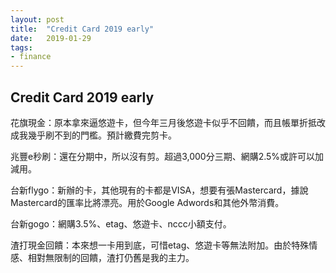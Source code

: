```yaml
---
layout: post
title:  "Credit Card 2019 early"
date:   2019-01-29
tags:
- finance
---
```

## Credit Card 2019 early

花旗現金：原本拿來逼悠遊卡，但今年三月後悠遊卡似乎不回饋，而且帳單折抵改成我幾乎刷不到的門檻。預計繳費完剪卡。

兆豐e秒刷：還在分期中，所以沒有剪。超過3,000分三期、網購2.5%或許可以加減用。

台新flygo：新辦的卡，其他現有的卡都是VISA，想要有張Mastercard，據說Mastercard的匯率比將漂亮。用於Google Adwords和其他外幣消費。

台新gogo：網購3.5%、etag、悠遊卡、nccc小額支付。

渣打現金回饋：本來想一卡用到底，可惜etag、悠遊卡等無法附加。由於特殊情感、相對無限制的回饋，渣打仍舊是我的主力。